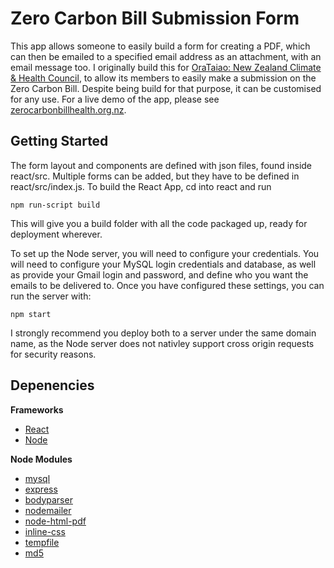 # Zero Carbon Bill Submission Form
This app allows someone to easily build a form for creating a PDF, which can then be emailed to a specified email address as an attachment, with an email message too. I originally build this for [OraTaiao: New Zealand Climate & Health Council](http://www.orataiao.org.nz), to allow its members to easily make a submission on the Zero Carbon Bill. Despite being build for that purpose, it can be customised for any use. For a live demo of the app, please see [zerocarbonbillhealth.org.nz](https://zerocarbonbillhealth.org.nz).

## Getting Started
The form layout and components are defined with json files, found inside react/src. Multiple forms can be added, but they have to be defined in react/src/index.js. To build the React App, cd into react and run
```
npm run-script build
```
This will give you a build folder with all the code packaged up, ready for deployment wherever.

To set up the Node server, you will need to configure your credentials. You will need to configure your MySQL login credentials and database, as well as provide your Gmail login and password, and define who you want the emails to be delivered to. Once you have configured these settings, you can run the server with:
```
npm start
```
I strongly recommend you deploy both to a server under the same domain name, as the Node server does not nativley support cross origin requests for security reasons.

## Depenencies
<b>Frameworks</b>
- [React](https://reactjs.org)
- [Node](https://nodejs.org)

<b>Node Modules</b>
- [mysql](https://github.com/mysqljs/mysql)
- [express](https://github.com/expressjs/express)
- [bodyparser](https://github.com/expressjs/body-parser)
- [nodemailer](https://github.com/nodemailer/nodemailer)
- [node-html-pdf](https://github.com/marcbachmann/node-html-pdf)
- [inline-css](https://github.com/jonkemp/inline-css)
- [tempfile](https://github.com/sindresorhus/tempfile)
- [md5](https://github.com/pvorb/node-md5)
